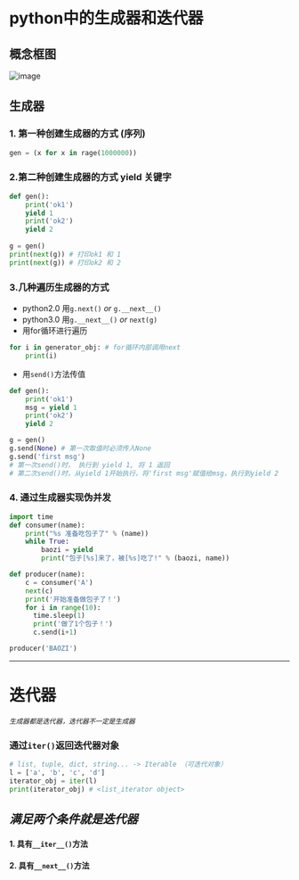 # python中的生成器和迭代器
## 概念框图


![image](https://images2015.cnblogs.com/blog/877318/201608/877318-20160814080803062-1602834949.png)


## 生成器 <generator>
### 1. 第一种创建生成器的方式 (序列)
```python
gen = (x for x in rage(1000000))
```
### 2.第二种创建生成器的方式 yield 关键字
```python
def gen():
    print('ok1')
    yield 1
    print('ok2')
    yield 2
    
g = gen()
print(next(g)) # 打印ok1 和 1
print(next(g)) # 打印ok2 和 2

```

### 3.几种遍历生成器的方式
- python2.0 用```g.next()```  *or*  ```g.__next__()```
- python3.0 用```g.__next__()``` *or*  ```next(g)```
- 用for循环进行遍历
```python
for i in generator_obj: # for循环内部调用next
    print(i)
```

- 用```send()```方法传值
```python
def gen():
    print('ok1')
    msg = yield 1
    print('ok2')
    yield 2

g = gen()
g.send(None) # 第一次取值时必须传入None
g.send('first msg')
# 第一次send()时， 执行到 yield 1, 将 1 返回
# 第二次send()时，从yield 1开始执行，将'first msg'赋值给msg，执行到yield 2
```
### 4. 通过生成器实现伪并发
```python
import time
def consumer(name):
    print("%s 准备吃包子了" % (name))
    while True:
        baozi = yield
        print("包子[%s]来了，被[%s]吃了!" % (baozi, name))

def producer(name):
    c = consumer('A')
    next(c)
    print('开始准备做包子了！')
    for i in range(10):
      time.sleep(1)
      print('做了1个包子！')
      c.send(i+1)

producer('BAOZI')
```
---
# 迭代器 <iterator>
*``` 生成器都是迭代器，迭代器不一定是生成器 ```*

### 通过```iter()```返回迭代器对象
```python
# list, tuple, dict, string... -> Iterable （可迭代对象）
l = ['a', 'b', 'c', 'd']
iterator_obj = iter(l)
print(iterator_obj) # <list_iterator object>

```
## *满足两个条件就是迭代器*
#### 1. 具有```__iter__()```方法
#### 2. 具有```__next__()```方法


